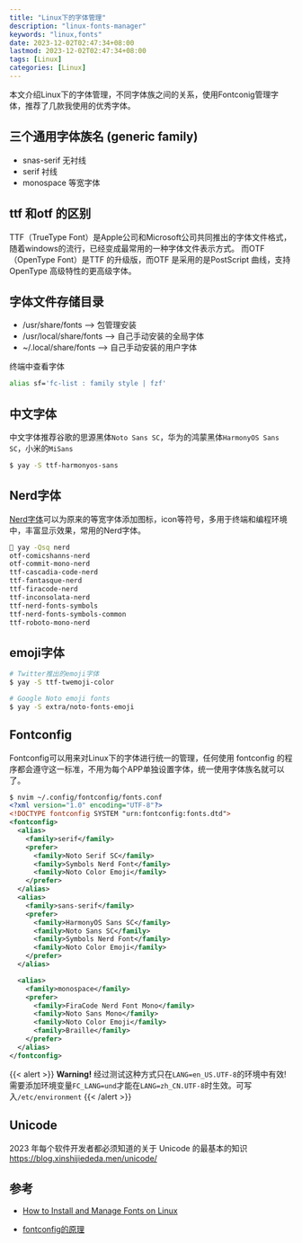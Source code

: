 ```yaml
---
title: "Linux下的字体管理"
description: "linux-fonts-manager"
keywords: "linux,fonts"
date: 2023-12-02T02:47:34+08:00
lastmod: 2023-12-02T02:47:34+08:00
tags: [Linux]
categories: [Linux]
---
```


本文介绍Linux下的字体管理，不同字体族之间的关系，使用Fontconig管理字体，推荐了几款我使用的优秀字体。

<!--more-->

## 三个通用字体族名 (generic family)

- snas-serif 无衬线
- serif 衬线
- monospace 等宽字体

## ttf 和otf 的区别

TTF（TrueType Font）是Apple公司和Microsoft公司共同推出的字体文件格式，随着windows的流行，已经变成最常用的一种字体文件表示方式。 而OTF（OpenType Font）是TTF 的升级版，而OTF 是采用的是PostScript 曲线，支持OpenType 高级特性的更高级字体。

## 字体文件存储目录

- /usr/share/fonts —> 包管理安装
- /usr/local/share/fonts —> 自己手动安装的全局字体
- ~/.local/share/fonts —> 自己手动安装的用户字体

终端中查看字体

```Bash
alias sf='fc-list : family style | fzf'
```

## 中文字体

中文字体推荐谷歌的思源黑体`Noto Sans SC`，华为的鸿蒙黑体`HarmonyOS Sans SC`，小米的`MiSans`

```bash
$ yay -S ttf-harmonyos-sans
```

## Nerd字体

[Nerd字体](https://www.nerdfonts.com/)可以为原来的等宽字体添加图标，icon等符号，多用于终端和编程环境中，丰富显示效果，常用的Nerd字体。

```bash
 yay -Qsq nerd
otf-comicshanns-nerd
otf-commit-mono-nerd
ttf-cascadia-code-nerd
ttf-fantasque-nerd
ttf-firacode-nerd
ttf-inconsolata-nerd
ttf-nerd-fonts-symbols
ttf-nerd-fonts-symbols-common
ttf-roboto-mono-nerd
```

## emoji字体

```Bash
# Twitter推出的emoji字体
$ yay -S ttf-twemoji-color

# Google Noto emoji fonts
$ yay -S extra/noto-fonts-emoji
```

## Fontconfig

Fontconfig可以用来对Linux下的字体进行统一的管理，任何使用 fontconfig 的程序都会遵守这一标准，不用为每个APP单独设置字体，统一使用字体族名就可以了。

```xml
$ nvim ~/.config/fontconfig/fonts.conf
<?xml version="1.0" encoding="UTF-8"?>
<!DOCTYPE fontconfig SYSTEM "urn:fontconfig:fonts.dtd">
<fontconfig>
  <alias>
    <family>serif</family>
    <prefer>
      <family>Noto Serif SC</family>
      <family>Symbols Nerd Font</family>
      <family>Noto Color Emoji</family>
    </prefer>
  </alias>
  <alias>
    <family>sans-serif</family>
    <prefer>
      <family>HarmonyOS Sans SC</family>
      <family>Noto Sans SC</family>
      <family>Symbols Nerd Font</family>
      <family>Noto Color Emoji</family>
    </prefer>
  </alias>

  <alias>
    <family>monospace</family>
    <prefer>
      <family>FiraCode Nerd Font Mono</family>
      <family>Noto Sans Mono</family>
      <family>Noto Color Emoji</family>
      <family>Braille</family>
    </prefer>
  </alias>
</fontconfig>
```

{{< alert >}}
**Warning!** 经过测试这种方式只在`LANG=en_US.UTF-8`的环境中有效!需要添加环境变量`FC_LANG=und`才能在`LANG=zh_CN.UTF-8`时生效。可写入`/etc/environment`
{{< /alert >}}

## Unicode

2023 年每个软件开发者都必须知道的关于 Unicode 的最基本的知识
<https://blog.xinshijiededa.men/unicode/>

## 参考

- [How to Install and Manage Fonts on Linux](https://youtu.be/1RtLyPzbttA)

- [fontconfig的原理](https://catcat.cc/post/2021-03-07/)
